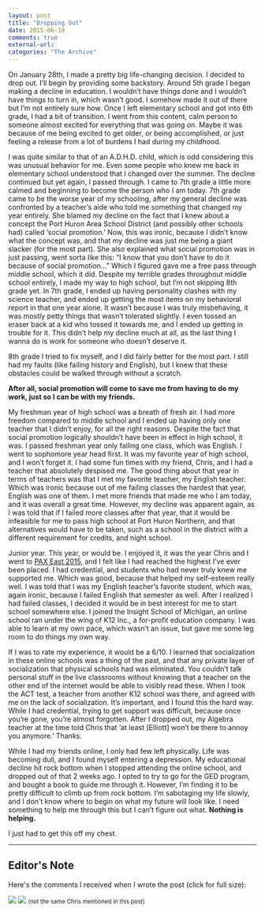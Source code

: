 ```yaml
---
layout: post
title: "Dropping Out"
date: 2015-06-19
comments: true
external-url:
categories: "The Archive"
---
```


On January 28th, I made a pretty big life-changing decision. I decided to drop out. I’ll begin by providing some backstory. Around 5th grade I began making a decline in education. I wouldn’t have things done and I wouldn’t have things to turn in, which wasn’t good. I somehow made it out of there but I’m not entirely sure how. Once I left elementary school and got into 6th grade, I had a bit of transition. I went from this content, calm person to someone almost excited for everything that was going on. Maybe it was because of me being excited to get older, or being accomplished, or just feeling a release from a lot of burdens I had during my childhood.

I was quite similar to that of an A.D.H.D. child, which is odd considering this was unusual behavior for me. Even some people who knew me back in elementary school understood that I changed over the summer. The decline continued but yet again, I passed through. I came to 7th grade a little more calmed and beginning to become the person who I am today. 7th grade came to be the worse year of my schooling, after my general decline was confronted by a teacher’s aide who told me something that changed my year entirely. She blamed my decline on the fact that I knew about a concept the Port Huron Area School District (and possibly other schools had) called ‘social promotion.’ Now, this was ironic, because I didn’t know what the concept was, and that my decline was just me being a giant slacker (for the most part). She also explained what social promotion was in just passing, went sorta like this: “I know that you don’t have to do it because of social promotion…” Which I figured gave me a free pass through middle school, which it did. Despite my terrible grades throughout middle school entirely, I made my way to high school, but I’m not skipping 8th grade yet. In 7th grade, I ended up having personality clashes with my science teacher, and ended up getting the most items on my behavioral report in that one year alone. It wasn’t because I was truly misbehaving, it was mostly petty things that wasn’t tolerated slightly. I even tossed an eraser back at a kid who tossed it towards me, and I ended up getting in trouble for it. This didn’t help my decline much at all, as the last thing I wanna do is work for someone who doesn’t deserve it.

8th grade I tried to fix myself, and I did fairly better for the most part. I still had my faults (like failing history and English), but I knew that these obstacles could be walked through without a scratch.

**After all, social promotion will come to save me from having to do my work, just so I can be with my friends.**

My freshman year of high school was a breath of fresh air. I had more freedom compared to middle school and I ended up having only one teacher that I didn’t enjoy, for all the right reasons. Despite the fact that social promotion logically shouldn’t have been in effect in high school, it was. I passed freshman year only failing one class, which was English. I went to sophomore year head first. It was my favorite year of high school, and I won’t forget it. I had some fun times with my friend, Chris, and I had a teacher that absolutely despised me. The good thing about that year in terms of teachers was that I met my favorite teacher, my English teacher. Which was ironic because out of me failing classes the hardest that year, English was one of them. I met more friends that made me who I am today, and it was overall a great time. However, my decline was apparent again, as I was told that if I failed more classes after that year, that it would be infeasible for me to pass high school at Port Huron Northern, and that alternatives would have to be taken, such as a school in the district with a different requirement for credits, and night school.

Junior year. This year, or would be. I enjoyed it, it was the year Chris and I went to [PAX East 2015](http://east.paxsite.com/), and I felt like I had reached the highest I’ve ever been placed. I had credential, and students who had never truly knew me supported me. Which was good, because that helped my self-esteem really well. I was told that I was my English teacher’s favorite student, which was, again ironic, because I failed English that semester as well. After I realized I had failed classes, I decided it would be in best interest for me to start school somewhere else. I joined the Insight School of Michigan, an online school ran under the wing of K12 Inc., a for-profit education company. I was able to learn at my own pace, which wasn’t an issue, but gave me some leg room to do things my own way.

If I was to rate my experience, it would be a 6/10. I learned that socialization in these online schools was a thing of the past, and that any private layer of socialization that physical schools had was eliminated. You couldn’t talk personal stuff in the live classrooms without knowing that a teacher on the other end of the internet would be able to visibly read these. When I took the ACT test, a teacher from another K12 school was there, and agreed with me on the lack of socialization. It’s important, and I found this the hard way. While I had credential, trying to get support was difficult, because once you’re gone, you’re almost forgotten. After I dropped out, my Algebra teacher at the time told Chris that ‘at least [Elliott] won’t be there to annoy you anymore.’ Thanks.

While I had my friends online, I only had few left physically. Life was becoming dull, and I found myself entering a depression. My educational decline hit rock bottom when I stopped attending the online school, and dropped out of that 2 weeks ago. I opted to try to go for the GED program, and bought a book to guide me through it. However, I’m finding it to be pretty difficult to climb up from rock bottom. I’m sabotaging my life slowly, and I don’t know where to begin on what my future will look like. I need something to help me through this but I can’t figure out what. **Nothing is helping.**

I just had to get this off my chest.

<hr>

## Editor's Note

Here's the comments I received when I wrote the post (click for full size):

<img src="https://i.imgur.com/w2SwA0v.png">

<img src="https://i.imgur.com/UOBiRWH.png">
<small>(not the same Chris mentioned in this post)</small>

